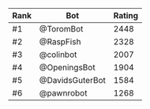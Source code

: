 Rank|Bot|Rating
---|---|---
#1|@ToromBot|2448
#2|@RaspFish|2328
#3|@colinbot|2007
#4|@OpeningsBot|1904
#5|@DavidsGuterBot|1584
#6|@pawnrobot|1268
